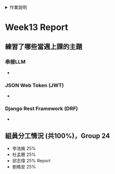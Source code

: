 <details>
<summary>作業說明</summary>

# 作業說明

## 實作演練
- 各組自行訂定主題進行實作演練 (可中途更改題目，只要合理就行)
- 練習當週上課的主題 20%
- 額外找的與當週上課的主題相關的程式技術 15%
- 將這些技術合併到實作演練的主題的合理性 15%
- 將諸多元件與技術放在一起顯得相當牽強，但在一定得用到的前提下，構思如何合理安排在同一網站中相當具有挑戰性。

## 作業繳交方式：
- 在GitHub中建立一個Repository以你們的組別命名，如： Team03 。如：Web程式設計與應用 - 第三組 (中文Repo名稱無法使用)
- 在GitHub中放一個HW_Report資料夾
- 裡面放每一週的作業檔之外，還要放這一周做了什麼的Report，請依週次命名如：Week03.md
- 內容分三段
  - 練習了哪些當週上課的主題
  - 額外找了與當週上課的主題相關的程式技術
  - 組員分工情況 (共100%)，並清楚的標示你們是哪一組 (組別)
    - 王小明 25% html設計
    - 李小華 25% css設計
    - 王小美 15% 不知道
    - 吳名式 35% html+CSS救火
- 內容包含當周做的內容，以上講的當週上課的主題及額外找了與當週上課的主題相關的程式技術都必須實做在專案之中並commit進去。
- 每週上傳該周最後一次commit的網址，ex: https://github.com/shiunyi71/Web_APP_HW/commit/643101979cd8b6304310b75f85e0f8c8ef9c6b2f

※ 請加老師及助教的帳號進Collaborator: shiunyi71@gmail.com, annie8528@gmail.com, pe.lotoya93@gmail.com
</details>

# Week13 Report

## 練習了哪些當週上課的主題
### 串接LLM
- 

### JSON Web Token (JWT)
- 

### Django Rest Framework (DRF)
- 

## 組員分工情況 (共100%)，Group 24
- 李浩銘 25% 
- 杜孟聰 25% 
- 邱志偉 25% Report
- 劉晧安 25% 
